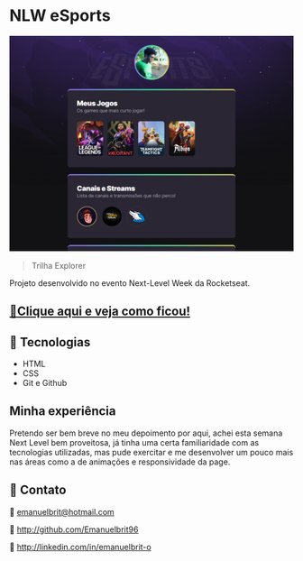 # NLW eSports

![preview](./.github/preview.png)

> Trilha Explorer

Projeto desenvolvido no evento Next-Level Week da Rocketseat.

## [:link:Clique aqui e veja como ficou!](https://emanuelbrit96.github.io/nlw/)

## :wrench: Tecnologias

- HTML
- CSS
- Git e Github

## Minha experiência

Pretendo ser bem breve no meu depoimento por aqui, achei esta semana Next Level bem proveitosa, já tinha uma certa familiaridade com as tecnologias utilizadas, mas pude exercitar e me desenvolver um pouco mais nas áreas como a de animações e responsividade da page.

## :postbox: Contato

:email: emanuelbrit@hotmail.com

:file_folder: http://github.com/Emanuelbrit96

:page_with_curl: http://linkedin.com/in/emanuelbrit-o
